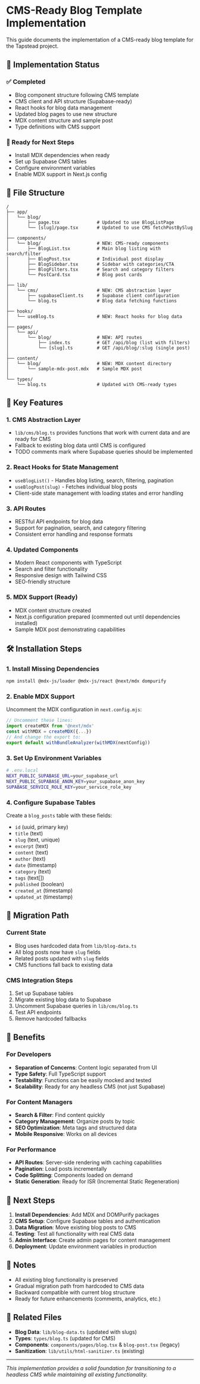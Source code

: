 # CMS-Ready Blog Template Implementation

This guide documents the implementation of a CMS-ready blog template for the Tapstead project.

## 🚀 Implementation Status

### ✅ Completed
- Blog component structure following CMS template
- CMS client and API structure (Supabase-ready)
- React hooks for blog data management
- Updated blog pages to use new structure
- MDX content structure and sample post
- Type definitions with CMS support

### 🔄 Ready for Next Steps
- Install MDX dependencies when ready
- Set up Supabase CMS tables
- Configure environment variables
- Enable MDX support in Next.js config

## 📁 File Structure

```
/
├── app/
│   └── blog/
│       ├── page.tsx              # Updated to use BlogListPage
│       └── [slug]/page.tsx       # Updated to use CMS fetchPostBySlug
│
├── components/
│   └── blog/                     # NEW: CMS-ready components
│       ├── BlogList.tsx          # Main blog listing with search/filter
│       ├── BlogPost.tsx          # Individual post display
│       ├── BlogSidebar.tsx       # Sidebar with categories/CTA
│       ├── BlogFilters.tsx       # Search and category filters
│       └── PostCard.tsx          # Blog post cards
│
├── lib/
│   └── cms/                      # NEW: CMS abstraction layer
│       ├── supabaseClient.ts     # Supabase client configuration
│       └── blog.ts               # Blog data fetching functions
│
├── hooks/
│   └── useBlog.ts                # NEW: React hooks for blog data
│
├── pages/
│   └── api/
│       └── blog/                 # NEW: API routes
│           ├── index.ts          # GET /api/blog (list with filters)
│           └── [slug].ts         # GET /api/blog/:slug (single post)
│
├── content/
│   └── blog/                     # NEW: MDX content directory
│       └── sample-mdx-post.mdx   # Sample MDX post
│
└── types/
    └── blog.ts                   # Updated with CMS-ready types
```

## 🔧 Key Features

### 1. **CMS Abstraction Layer**
- `lib/cms/blog.ts` provides functions that work with current data and are ready for CMS
- Fallback to existing blog data until CMS is configured
- TODO comments mark where Supabase queries should be implemented

### 2. **React Hooks for State Management**
- `useBlogList()` - Handles blog listing, search, filtering, pagination
- `useBlogPost(slug)` - Fetches individual blog posts
- Client-side state management with loading states and error handling

### 3. **API Routes**
- RESTful API endpoints for blog data
- Support for pagination, search, and category filtering
- Consistent error handling and response formats

### 4. **Updated Components**
- Modern React components with TypeScript
- Search and filter functionality
- Responsive design with Tailwind CSS
- SEO-friendly structure

### 5. **MDX Support (Ready)**
- MDX content structure created
- Next.js configuration prepared (commented out until dependencies installed)
- Sample MDX post demonstrating capabilities

## 🛠 Installation Steps

### 1. Install Missing Dependencies
```bash
npm install @mdx-js/loader @mdx-js/react @next/mdx dompurify
```

### 2. Enable MDX Support
Uncomment the MDX configuration in `next.config.mjs`:
```javascript
// Uncomment these lines:
import createMDX from '@next/mdx'
const withMDX = createMDX({...})
// And change the export to:
export default withBundleAnalyzer(withMDX(nextConfig))
```

### 3. Set Up Environment Variables
```bash
# .env.local
NEXT_PUBLIC_SUPABASE_URL=your_supabase_url
NEXT_PUBLIC_SUPABASE_ANON_KEY=your_supabase_anon_key
SUPABASE_SERVICE_ROLE_KEY=your_service_role_key
```

### 4. Configure Supabase Tables
Create a `blog_posts` table with these fields:
- `id` (uuid, primary key)
- `title` (text)
- `slug` (text, unique)
- `excerpt` (text)
- `content` (text)
- `author` (text)
- `date` (timestamp)
- `category` (text)
- `tags` (text[])
- `published` (boolean)
- `created_at` (timestamp)
- `updated_at` (timestamp)

## 🔄 Migration Path

### Current State
- Blog uses hardcoded data from `lib/blog-data.ts`
- All blog posts now have `slug` fields
- Related posts updated with `slug` fields
- CMS functions fall back to existing data

### CMS Integration Steps
1. Set up Supabase tables
2. Migrate existing blog data to Supabase
3. Uncomment Supabase queries in `lib/cms/blog.ts`
4. Test API endpoints
5. Remove hardcoded fallbacks

## 🎯 Benefits

### For Developers
- **Separation of Concerns**: Content logic separated from UI
- **Type Safety**: Full TypeScript support
- **Testability**: Functions can be easily mocked and tested
- **Scalability**: Ready for any headless CMS (not just Supabase)

### For Content Managers
- **Search & Filter**: Find content quickly
- **Category Management**: Organize posts by topic
- **SEO Optimization**: Meta tags and structured data
- **Mobile Responsive**: Works on all devices

### For Performance
- **API Routes**: Server-side rendering with caching capabilities
- **Pagination**: Load posts incrementally
- **Code Splitting**: Components loaded on demand
- **Static Generation**: Ready for ISR (Incremental Static Regeneration)

## 🚧 Next Steps

1. **Install Dependencies**: Add MDX and DOMPurify packages
2. **CMS Setup**: Configure Supabase tables and authentication
3. **Data Migration**: Move existing blog posts to CMS
4. **Testing**: Test all functionality with real CMS data
5. **Admin Interface**: Create admin pages for content management
6. **Deployment**: Update environment variables in production

## 📝 Notes

- All existing blog functionality is preserved
- Gradual migration path from hardcoded to CMS data
- Backward compatible with current blog structure
- Ready for future enhancements (comments, analytics, etc.)

## 🔗 Related Files

- **Blog Data**: `lib/blog-data.ts` (updated with slugs)
- **Types**: `types/blog.ts` (updated for CMS)
- **Components**: `components/pages/blog.tsx` & `blog-post.tsx` (legacy)
- **Sanitization**: `lib/utils/html-sanitizer.ts` (existing)

---

*This implementation provides a solid foundation for transitioning to a headless CMS while maintaining all existing functionality.*